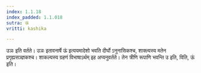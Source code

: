 ```yaml
---
index: 1.1.18
index_padded: 1.1.018
sutra: ऊं
vritti: kashika

---
```

उञः इति वर्तते। उञः इतावनार्षे ऊं इत्ययमादेशो भवति दीर्घो ऽनुनासिकश्च, शाक्ल्यस्य मतेन प्रगृह्यसञ्ज्ञकश्च। शाकल्यस्य ग्रहणं विभाषाऽर्थम् इह अप्यनुवर्तते। तेन त्रीणि रूपाणि भवन्ति उ इति, विति, ऊं इति।